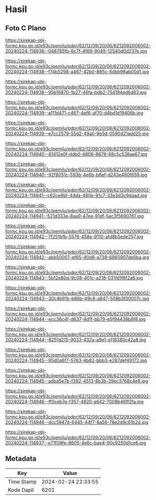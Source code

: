 # Hasil

## Foto C Plano

https://sirekap-obj-formc.kpu.go.id/e93c/pemilu/pdpr/62/12/09/20/06/6212092006002-20240224-114936--048785fb-6c7f-4f69-9049-12540d0d237e.jpg

https://sirekap-obj-formc.kpu.go.id/e93c/pemilu/pdpr/62/12/09/20/06/6212092006002-20240224-114938--f74b5298-a467-42b0-885c-6dbb98ab00d1.jpg

https://sirekap-obj-formc.kpu.go.id/e93c/pemilu/pdpr/62/12/09/20/06/6212092006002-20240224-114938--95b16870-1b27-46fa-bdb2-754194ed6d83.jpg

https://sirekap-obj-formc.kpu.go.id/e93c/pemilu/pdpr/62/12/09/20/06/6212092006002-20240224-114939--a111d471-c467-4ef6-af70-d4bd1d19406b.jpg

https://sirekap-obj-formc.kpu.go.id/e93c/pemilu/pdpr/62/12/09/20/06/6212092006002-20240224-114939--e7cc2579-55d2-49a0-9e5d-0590d21add25.jpg

https://sirekap-obj-formc.kpu.go.id/e93c/pemilu/pdpr/62/12/09/20/06/6212092006002-20240224-114940--81412e0f-ddb0-4806-8879-68c5c538ae67.jpg

https://sirekap-obj-formc.kpu.go.id/e93c/pemilu/pdpr/62/12/09/20/06/6212092006002-20240224-114940--92f8051c-593b-4e6b-b6ef-d243e480f659.jpg

https://sirekap-obj-formc.kpu.go.id/e93c/pemilu/pdpr/62/12/09/20/06/6212092006002-20240224-114941--c62ce8bf-4dda-480e-91c7-33e3d3c9daad.jpg

https://sirekap-obj-formc.kpu.go.id/e93c/pemilu/pdpr/62/12/09/20/06/6212092006002-20240224-114941--521d333e-8aa9-47ee-91df-5ac3f5690761.jpg

https://sirekap-obj-formc.kpu.go.id/e93c/pemilu/pdpr/62/12/09/20/06/6212092006002-20240224-114942--7f251bfb-5576-458e-9110-afd8b5ede257.jpg

https://sirekap-obj-formc.kpu.go.id/e93c/pemilu/pdpr/62/12/09/20/06/6212092006002-20240224-114942--abb50007-ef65-40d8-a739-6865907de6ba.jpg

https://sirekap-obj-formc.kpu.go.id/e93c/pemilu/pdpr/62/12/09/20/06/6212092006002-20240224-114943--5b12e80d-9c08-401c-a218-031fd1f8f2a6.jpg

https://sirekap-obj-formc.kpu.go.id/e93c/pemilu/pdpr/62/12/09/20/06/6212092006002-20240224-114943--30c4b91b-b86b-49c8-a847-508b3f00007c.jpg

https://sirekap-obj-formc.kpu.go.id/e93c/pemilu/pdpr/62/12/09/20/06/6212092006002-20240224-114944--ecc36c4f-d637-4d1f-bb79-e5f94438b8f8.jpg

https://sirekap-obj-formc.kpu.go.id/e93c/pemilu/pdpr/62/12/09/20/06/6212092006002-20240224-114944--8251d215-9033-432a-a9e1-e118380c42a8.jpg

https://sirekap-obj-formc.kpu.go.id/e93c/pemilu/pdpr/62/12/09/20/06/6212092006002-20240224-114945--95d0a6f7-5763-4b82-bbb3-e287def49172.jpg

https://sirekap-obj-formc.kpu.go.id/e93c/pemilu/pdpr/62/12/09/20/06/6212092006002-20240224-114945--adba5e7b-f392-4513-8b3b-39ec3768c4e8.jpg

https://sirekap-obj-formc.kpu.go.id/e93c/pemilu/pdpr/62/12/09/20/06/6212092006002-20240224-114946--ff0ceb7e-f357-4820-a642-7008b46ff2fa.jpg

https://sirekap-obj-formc.kpu.go.id/e93c/pemilu/pdpr/62/12/09/20/06/6212092006002-20240224-114946--dcc5947d-6445-44f7-8a56-78e2d9c61b2d.jpg

https://sirekap-obj-formc.kpu.go.id/e93c/pemilu/pdpr/62/12/09/20/06/6212092006002-20240224-114937--e71f09fe-8605-4e6c-bae4-90c9250d1ce6.jpg


## Metadata

| Key        | Value               |
| ---------- | ------------------- |
| Time Stamp | 2024-02-24 22:33:55 |
| Kode Dapil | 6201                |



